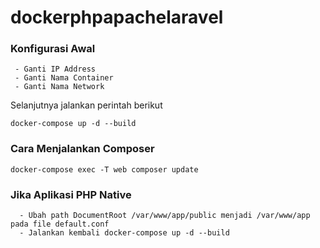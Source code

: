 # dockerphpapachelaravel

### Konfigurasi Awal
```
 - Ganti IP Address
 - Ganti Nama Container
 - Ganti Nama Network
```

Selanjutnya jalankan perintah berikut
```
docker-compose up -d --build
```

### Cara Menjalankan Composer
```
docker-compose exec -T web composer update
```

### Jika Aplikasi PHP Native
```
  - Ubah path DocumentRoot /var/www/app/public menjadi /var/www/app pada file default.conf
  - Jalankan kembali docker-compose up -d --build
```
